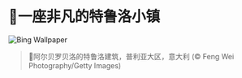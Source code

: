 # 🔖一座非凡的特鲁洛小镇

![Bing Wallpaper](https://www.bing.com/th?id=OHR.TrulliHouses_ZH-CN3856452406_1920x1080.jpg&rf=LaDigue_1920x1080.jpg&pid=hp)

> 📝阿尔贝罗贝洛的特鲁洛建筑，普利亚大区，意大利 (© Feng Wei Photography/Getty Images)
